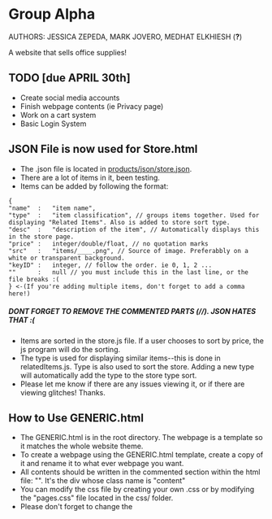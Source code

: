 # Group Alpha
AUTHORS: JESSICA ZEPEDA, MARK JOVERO, MEDHAT ELKHIESH (**?**)

A website that sells office supplies!

## TODO [due APRIL 30th]
  - Create social media accounts
  - Finish webpage contents (ie Privacy page)
  - Work on a cart system
  - Basic Login System

## JSON File is now used for Store.html
- The .json file is located in [products/json/store.json](https://github.com/Mark-Jovero/GroupAlpha/blob/master/products/json/store.json).
- There are a lot of items in it, been testing.
- Items can be added by following the format:
```
{
"name"  :   "item name",
"type"  :   "item classification", // groups items together. Used for displaying "Related Items". Also is added to store sort type.
"desc"  :   "description of the item", // Automatically displays this in the store page.
"price" :   integer/double/float, // no quotation marks
"src"   :   "items/____.png", // Source of image. Preferabbly on a white or transparent background.
"keyID" :   integer, // follow the order. ie 0, 1, 2 ...
""      :   null // you must include this in the last line, or the file breaks :(
} <-(If you're adding multiple items, don't forget to add a comma here!)
```
##### DONT FORGET TO REMOVE THE COMMENTED PARTS (//). JSON HATES THAT :(
- Items are sorted in the store.js file. If a user chooses to sort by price, the js program will do the sorting.
- The type is used for displaying similar items--this is done in relatedItems.js. Type is also used to sort the store. Adding a new type will automatically add the type to the store type sort.
- Please let me know if there are any issues viewing it, or if there are viewing glitches! Thanks.

## How to Use GENERIC.html
- The GENERIC.html is in the root directory. The webpage is a template so it matches the whole website theme.
- To create a webpage using the GENERIC.html template, create a copy of it and rename it to what ever webpage you want.
- All contents should be written in the commented section within the html file: "<!-- CONTENTS GO HERE -->". It's the div whose class name is "content"
- You can modify the css file by creating your own .css or by modifying the "pages.css" file located in the css/ folder.
- Please don't forget to change the <title> tag!

## NOTES
- Link to view the website: **https://mark-jovero.github.io/GroupAlpha/**
- Navbar and footer are in the frames folder. Both are implemented using <iframe> tag. In order to change a link, go to the frames folder and edit links there. This makes it easier to manage the website (ie, not having to go to each webpage to edit links).
  
  
